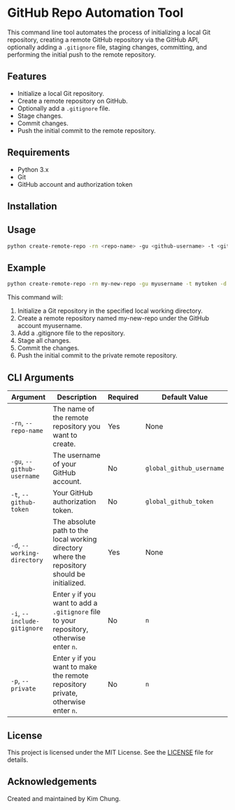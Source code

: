 # GitHub Repo Automation Tool

This command line tool automates the process of initializing a local Git repository, creating a remote GitHub repository via the GitHub API, optionally adding a `.gitignore` file, staging changes, committing, and performing the initial push to the remote repository.

## Features

- Initialize a local Git repository.
- Create a remote repository on GitHub.
- Optionally add a `.gitignore` file.
- Stage changes.
- Commit changes.
- Push the initial commit to the remote repository.

## Requirements

- Python 3.x
- Git
- GitHub account and authorization token

## Installation

## Usage
```bash
python create-remote-repo -rn <repo-name> -gu <github-username> -t <github-token> -d <working-directory> [-i <include-gitignore>] [-p <private>]
```

## Example
```bash
python create-remote-repo -rn my-new-repo -gu myusername -t mytoken -d /path/to/working/directory -i y -p y
```

This command will:

1. Initialize a Git repository in the specified local working directory.
2. Create a remote repository named my-new-repo under the GitHub account myusername.
3. Add a .gitignore file to the repository.
4. Stage all changes.
5. Commit the changes.
6. Push the initial commit to the private remote repository.

## CLI Arguments
| Argument                     | Description                                                                                      | Required | Default Value            |
|------------------------------|--------------------------------------------------------------------------------------------------|----------|--------------------------|
| `-rn`, `--repo-name`         | The name of the remote repository you want to create.                                            | Yes      | None                     |
| `-gu`, `--github-username`   | The username of your GitHub account.                                                             | No       | `global_github_username` |
| `-t`, `--github-token`       | Your GitHub authorization token.                                                                 | No       | `global_github_token`    |
| `-d`, `--working-directory`  | The absolute path to the local working directory where the repository should be initialized.     | Yes      | None                     |
| `-i`, `--include-gitignore`  | Enter `y` if you want to add a `.gitignore` file to your repository, otherwise enter `n`.        | No       | `n`                      |
| `-p`, `--private`            | Enter `y` if you want to make the remote repository private, otherwise enter `n`.                | No       | `n`                      |

## License
This project is licensed under the MIT License. See the [LICENSE](https://github.com/Kimmm-c/automate-create-remote-repo/blob/9c1d5213b39def985fc7cbfb1c4f15a2e7b74b57/LICENSE) file for details.

## Acknowledgements
Created and maintained by Kim Chung.
